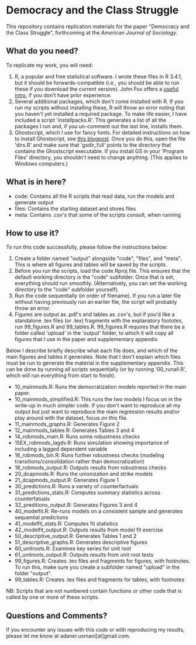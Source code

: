 # Democracy and the Class Struggle

This repository contains replication materials for the paper "Democracy and the Class Struggle", forthcoming at the *American Journal of Sociology*.

## What do you need? 

To replicate my work, you will need: 

1. R, a popular and free statistical software. I wrote these files in R 3.4.1, but it should be forwards-compatible (i.e., you should be able to run these if you download the current version). John Fox offers a [useful intro](https://socialsciences.mcmaster.ca/jfox/Courses/soc740/R-install-instructions.html), if you don't have prior experience. 
2. Several additional packages, which don't come installed with R. If you run my scripts without installing these, R will throw an error noting that you haven't yet installed a required package. To make life easier, I have included a script 'installpacks.R'. This generates a list of all the packages I run and, if you un-comment out the last line, installs them. 
3. Ghostscript, which I use for fancy fonts. For detailed instructions on how to install Ghostscript, see [this blogpost](http://blog.revolutionanalytics.com/2012/09/how-to-use-your-favorite-fonts-in-r-charts.html). Once you do this, open the file 'dirs.R' and make sure that 'gsdir_full' points to the directory that contains the Ghostscript executable. If you install GS in your 'Program Files' directory, you shouldn't need to change anything. (This applies to Windows computers.)

## What is in here?

+ code: Contains all the R scripts that read data, run the models and generate output
+ files: Contains the starting dataset and stores files
+ meta: Contains .csv's that some of the scripts consult, when running

## How to use it? 

To run this code successfully, please follow the instructions below:

1. Create a folder named "output" alongside "code", "files", and "meta". This is where all figures and tables will be saved by the scripts. 
2. Before you run the scripts, load the code.Rproj file. This ensures that the default working directory is the "code" subfolder. Once that is set, everything should run smoothly. (Alternatively, you can set the working directory to the "code" subfolder yourself). 
3. Run the code sequentially (in order of filename). If you run a later file without having previously run an earlier file, the script will probably throw an error.  
4.  Figures are output as .pdf's and tables as .csv's, but if you'd like a standalone .tex files (or .tex) fragments with the explanatory foototes, run 99_figures.R and 99_tables.R. 99_figures.R requires that there be a folder called 'upload' in the 'output' folder, to which it will copy all figures that I use in the paper and supplementary appendix

Below I describe briefly describe what each file does, and which of the main figures and tables it generates. Note that I don't explain which files must be run to generate the material in the supplementary appendix. This can be done by running all scripts sequentially (or by running '00_runall.R', which will run everything from start to finish).

+ 10_mainmods.R: Runs the democratization models reported in the main paper. 
+ 10_mainmods_simplified.R: This runs the two models I focus on in the write-up in much simpler code. If you don't want to reproduce all my output but just want to reproduce the main regression results and/or play around with the dataset, focus on this file. 
+ 11_mainmods_graphs.R: Generates Figure 2 
+ 12_mainmods_tables.R: Generates Tables 3 and 4
+ 14_robmods_main.R: Runs some robustness checks
+ 15EX_robmods_lagdv.R: Runs simulation showing importance of including a lagged dependent variable
+ 16_robmods_bin.R: Runs further robustness checks (modeling transitions/consolidation rather than democratization)
+ 18_robmods_output.R: Outputs results from robustness checks
+ 20_dcapmods.R: Runs the unionization and strike models
+ 21_dcapmods_output.R: Generates Figure 1
+ 30_predictions.R: Runs a variety of counterfactuals 
+ 31_predictions_stats.R: Computes summary statistics across counterfatuals
+ 32_preditions_output.R: Generates Figures 3 and 4
+ 40_modelfit.R: Re-runs models on a consistent sample and generates sequential predictions
+ 41_modelfit_stats.R: Computes fit statistics 
+ 42_modelfit_output.R: Outputs results from model fit exercise
+ 50_descriptive_output.R: Generates Tables 1 and 2
+ 51_descriptive_graphs.R: Generates descriptive figures
+ 60_unitroots.R: Examines key series for unit root
+ 61_unitroots_output.R: Outputs results from unit root tests
+ 99_figures.R: Creates .tex files and fragments for figures, with footnotes. To run this, make sure you create a subfolder named "upload" in the folder "output".
+ 99_tables.R: Creates .tex files and fragments for tables, with footnotes

NB: Scripts that are not numbered contain functions or other code that is called by one or more of these scripts.

## Questions and Comments? 

If you encounter any issues with this code or with reproducing my results, please let me know at adaner.usmani[at]gmail.com. 

